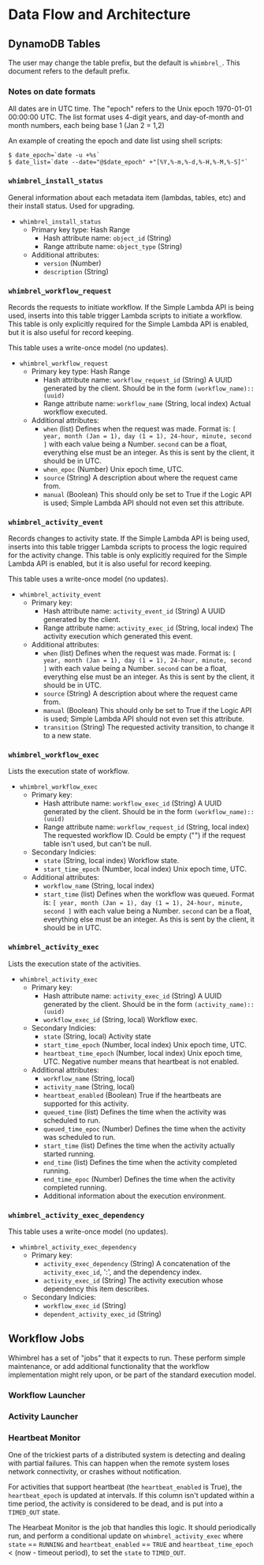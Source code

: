# Data Flow and Architecture


## DynamoDB Tables

The user may change the table prefix, but the default is `whimbrel_`.
This document refers to the default prefix.

### Notes on date formats

All dates are in UTC time.  The "epoch" refers to the Unix
epoch 1970-01-01 00:00:00 UTC.  The list format uses 4-digit years,
and day-of-month and month numbers, each being base 1 (Jan 2 = 1,2)

An example of creating the epoch and date list using shell scripts:

```
$ date_epoch=`date -u +%s`
$ date_list=`date --date="@$date_epoch" +"[%Y,%-m,%-d,%-H,%-M,%-S]"`
```


### `whimbrel_install_status`

General information about each metadata item (lambdas, tables, etc)
and their install status.  Used for upgrading.

* `whimbrel_install_status`
    * Primary key type: Hash Range
        * Hash attribute name: `object_id` (String)
        * Range attribute name: `object_type` (String)
    * Additional attributes:
        * `version` (Number)
        * `description` (String)


### `whimbrel_workflow_request`

Records the requests to initiate workflow.  If the Simple Lambda API is
being used, inserts into this table trigger Lambda scripts to initiate a
workflow.  This table is only explicitly required for the Simple Lambda API
is enabled, but it is also useful for record keeping.

This table uses a write-once model (no updates).

* `whimbrel_workflow_request`
    * Primary key type: Hash Range
        * Hash attribute name: `workflow_request_id` (String)
            A UUID generated by the client.  Should be in the
            form `(workflow_name)::(uuid)`
        * Range attribute name: `workflow_name` (String, local index)
            Actual workflow executed.
    * Additional attributes:
        * `when` (list)
           Defines when the request was made.  Format is:
           `[ year, month (Jan = 1), day (1 = 1), 24-hour, minute, second ]`
           with each value being a Number.  `second` can be a float, everything
           else must be an integer.  As this is sent by the client, it should
           be in UTC.
        * `when_epoc` (Number)
           Unix epoch time, UTC.
        * `source` (String)
           A description about where the request came from.
        * `manual` (Boolean)
           This should only be set to True if the
           Logic API is used; Simple Lambda API should not even set this
           attribute.


### `whimbrel_activity_event`

Records changes to activity state.  If the Simple Lambda API is
being used, inserts into this table trigger Lambda scripts to process the logic
required for the activity change.  This table is only explicitly required for
the Simple Lambda API is enabled, but it is also useful for record keeping.

This table uses a write-once model (no updates).

* `whimbrel_activity_event`
    * Primary key:
        * Hash attribute name: `activity_event_id` (String)
            A UUID generated by the client.
        * Range attribute name: `activity_exec_id` (String, local index)
            The activity execution which generated this event.
    * Additional attributes:
        * `when` (list)
           Defines when the request was made.  Format is:
           `[ year, month (Jan = 1), day (1 = 1), 24-hour, minute, second ]`
           with each value being a Number.  `second` can be a float, everything
           else must be an integer.  As this is sent by the client, it should
           be in UTC.
        * `source` (String)
           A description about where the request came from.
        * `manual` (Boolean)
           This should only be set to True if the
           Logic API is used; Simple Lambda API should not even set this
           attribute.
        * `transition` (String)
          The requested activity transition, to change it to a new state.


### `whimbrel_workflow_exec`

Lists the execution state of workflow.

* `whimbrel_workflow_exec`
    * Primary key:
        * Hash attribute name: `workflow_exec_id` (String)
            A UUID generated by the client.  Should be in the
            form `(workflow_name)::(uuid)`
        * Range attribute name: `workflow_request_id` (String, local index)
            The requested workflow ID.  Could be empty ("") if the
            request table isn't used, but can't be null.
    * Secondary Indicies:
        * `state` (String, local index)
            Workflow state.
        * `start_time_epoch` (Number, local index)
            Unix epoch time, UTC.
    * Additional attributes:
        * `workflow_name` (String, local index)
        * `start_time` (list)
           Defines when the workflow was queued.  Format is:
           `[ year, month (Jan = 1), day (1 = 1), 24-hour, minute, second ]`
           with each value being a Number.  `second` can be a float, everything
           else must be an integer.  As this is sent by the client, it should
           be in UTC.


### `whimbrel_activity_exec`

Lists the execution state of the activities.

* `whimbrel_activity_exec`
    * Primary key:
        * Hash attribute name: `activity_exec_id` (String)
            A UUID generated by the client.  Should be in the
            form `(activity_name)::(uuid)`
        * `workflow_exec_id` (String, local)
            Workflow exec.
    * Secondary Indicies:
        * `state` (String, local)
            Activity state
        * `start_time_epoch` (Number, local index)
            Unix epoch time, UTC.
        * `heartbeat_time_epoch` (Number, local index)
            Unix epoch time, UTC.  Negative number means that
            heartbeat is not enabled.
    * Additional attributes:
        * `workflow_name` (String, local)
        * `activity_name` (String, local)
        * `heartbeat_enabled` (Boolean)
            True if the heartbeats are supported for this activity.
        * `queued_time` (list)
            Defines the time when the activity was scheduled to run.
        * `queued_time_epoc` (Number)
            Defines the time when the activity was scheduled to run.
        * `start_time` (list)
            Defines the time when the activity actually started running.
        * `end_time` (list)
            Defines the time when the activity completed running.
        * `end_time_epoc` (Number)
            Defines the time when the activity completed running.
        * Additional information about the execution environment.


### `whimbrel_activity_exec_dependency`

This table uses a write-once model (no updates).

* `whimbrel_activity_exec_dependency`
    * Primary key:
        * `activity_exec_dependency` (String)
            A concatenation of the `activity_exec_id`, ':', and the dependency index.
        * `activity_exec_id` (String)
            The activity execution whose dependency this item describes.
     * Secondary Indicies:
        * `workflow_exec_id` (String)
        * `dependent_activity_exec_id` (String)



## Workflow Jobs

Whimbrel has a set of "jobs" that it expects to run.  These perform simple maintenance,
or add additional functionality that the workflow implementation might rely upon, or
be part of the standard execution model.


### Workflow Launcher



### Activity Launcher



### Heartbeat Monitor

One of the trickiest parts of a distributed system is detecting and dealing with
partial failures.  This can happen when the remote system loses network connectivity,
or crashes without notification.

For activities that support heartbeat (the `heartbeat_enabled` is True), the
`heartbeat_epoch` is updated at intervals.  If this column isn't updated within a
time period, the activity is considered to be dead, and is put into a `TIMED_OUT`
state.

The Hearbeat Monitor is the job that handles this logic.  It should periodically
run, and perform a conditional update on `whimbrel_activity_exec` where
`state` == `RUNNING` and `heartbeat_enabled` == `TRUE` and
`heartbeat_time_epoch` < (now - timeout period), to set the `state` to `TIMED_OUT`.

